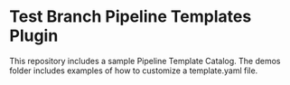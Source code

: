 # Test Branch Pipeline Templates Plugin
This repository includes a sample Pipeline Template Catalog. The demos folder includes examples of how to customize a template.yaml file.
